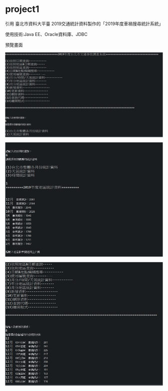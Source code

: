# project1
引用 臺北市資料大平臺 2019交通統計資料製作的「2019年度車禍搜尋統計系統」

使用技術:Java EE、Oracle資料庫、JDBC

預覽畫面

![image](https://raw.githubusercontent.com/gona160815/project1/main/img01.jpg)

![image](https://raw.githubusercontent.com/gona160815/project1/main/img02.jpg)

![image](https://raw.githubusercontent.com/gona160815/project1/main/img03.jpg)



